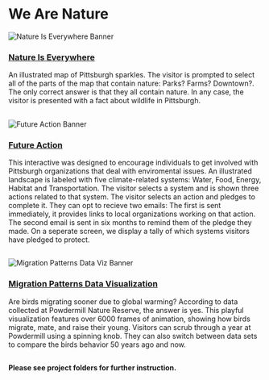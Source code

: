 # We Are Nature

![Nature Is Everywhere Banner](https://github.com/CMP-Studio/WeAreNature/blob/master/_Images/NatureIsEverywhere_Banner.jpg)

### [Nature Is Everywhere](https://github.com/CMP-Studio/WeAreNature/tree/master/NatureIsEverywhere)

An illustrated map of Pittsburgh sparkles. The visitor is prompted to select all of the parts of the map that contain nature: Parks? Farms? Downtown?. The only correct answer is that they all contain nature. In any case, the visitor is presented with a fact about wildlife in Pittsburgh.


##

![Future Action Banner](https://github.com/CMP-Studio/WeAreNature/blob/master/_Images/FutureAction_Banner.jpg)

### [Future Action](https://github.com/CMP-Studio/WeAreNature/tree/master/FutureAction)

This interactive was designed to encourage individuals to get involved with Pittsburgh organizations that deal with enviromental issues. An illustrated landscape is labeled with five climate-related systems: Water, Food, Energy, Habitat and Transportation. The visitor selects a system and is shown three actions related to that system. The visitor selects an action and pledges to complete it. They can opt to recieve two emails: The first is sent immediately, it provides links to local organizations working on that action. The second email is sent in six months to remind them of the pledge they made. On a seperate screen, we display a tally of which systems visitors have pledged to protect.


##
![Migration Patterns Data Viz Banner](https://github.com/CMP-Studio/WeAreNature/blob/master/_Images/MigrationDataViz_Banner.jpg)


### [Migration Patterns Data Visualization](https://github.com/CMP-Studio/WeAreNature/tree/master/MigrationPatternsDataViz)

Are birds migrating sooner due to global warming? According to data collected at Powdermill Nature Reserve, the answer is yes. This playful visualization features over 6000 frames of animation, showing how birds migrate, mate, and raise their young. Visitors can scrub through a year at Powdermill using a spinning knob. They can also switch between data sets to compare the birds behavior 50 years ago and now.


##

**Please see project folders for further instruction.**
